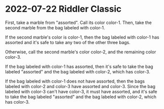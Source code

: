 2022-07-22 Riddler Classic
==========================
First, take a marble from "assorted".  Call its color color-1.  Then,
take the second marble from the bag labeled with color-1.  

If the second marble's color is color-1, then the bag labeled with
color-1 has assorted and it's safe to take any two of the other three
bags.

Otherwise, call the second marble's color color-2, and the remaining
color color-3.

If the bag labeled with color-1 has assorted, then it's safe to take
the bag labeled "assorted" and the bag labeled with color-2, which has
color-3.

If the bag labeled with color-1 does not have assorted, then the bags
labeled with color-2 and color-3 have assorted and color-3.  Since the
bag labeled with color-3 can't have color-3, it must have assorted,
and it's safe to take the bag labeled "assorted" and the bag labeled
with color-2, which has color-3.
